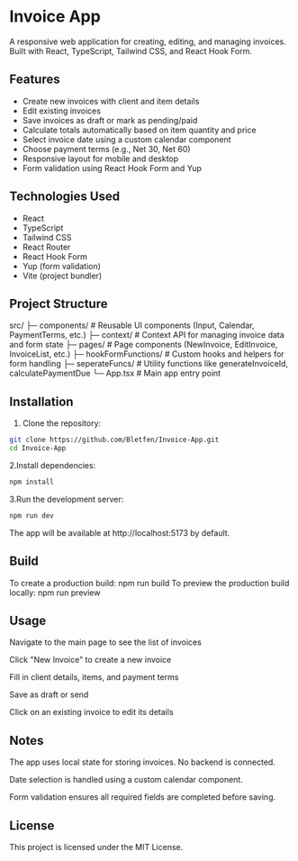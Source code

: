 # Invoice App

A responsive web application for creating, editing, and managing invoices. Built with React, TypeScript, Tailwind CSS, and React Hook Form.

## Features

- Create new invoices with client and item details
- Edit existing invoices
- Save invoices as draft or mark as pending/paid
- Calculate totals automatically based on item quantity and price
- Select invoice date using a custom calendar component
- Choose payment terms (e.g., Net 30, Net 60)
- Responsive layout for mobile and desktop
- Form validation using React Hook Form and Yup

## Technologies Used

- React
- TypeScript
- Tailwind CSS
- React Router
- React Hook Form
- Yup (form validation)
- Vite (project bundler)

## Project Structure

src/
├─ components/ # Reusable UI components (Input, Calendar, PaymentTerms, etc.)
├─ context/ # Context API for managing invoice data and form state
├─ pages/ # Page components (NewInvoice, EditInvoice, InvoiceList, etc.)
├─ hookFormFunctions/ # Custom hooks and helpers for form handling
├─ seperateFuncs/ # Utility functions like generateInvoiceId, calculatePaymentDue
└─ App.tsx # Main app entry point

## Installation

1. Clone the repository:

```bash
git clone https://github.com/Bletfen/Invoice-App.git
cd Invoice-App
```

2.Install dependencies:

```bash
npm install
```

3.Run the development server:

```bash
npm run dev
```

The app will be available at http://localhost:5173 by default.

## Build

To create a production build:
npm run build
To preview the production build locally:
npm run preview

## Usage

Navigate to the main page to see the list of invoices

Click "New Invoice" to create a new invoice

Fill in client details, items, and payment terms

Save as draft or send

Click on an existing invoice to edit its details

## Notes

The app uses local state for storing invoices. No backend is connected.

Date selection is handled using a custom calendar component.

Form validation ensures all required fields are completed before saving.

## License

This project is licensed under the MIT License.
